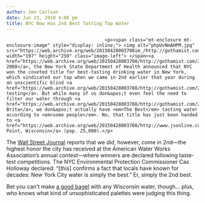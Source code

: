 ```yaml
---
author: Jen Carlson
date: Jun 23, 2010 4:06 pm
title: NYC Now Has 2nd Best Tasting Tap Water
---
```


	
										<p><span class="mt-enclosure mt-enclosure-image" style="display: inline;"> <img alt="phpUvNmAHPM.jpg" src="https://web.archive.org/web/20150428003708im_/http://gothamist.com/attachments/arts_jen/phpUvNmAHPM.jpg" width="197" height="250" class="image-left"> </span><a href="https://web.archive.org/web/20150428003708/http://gothamist.com/2008/08/27/were_1_in_water.php">In 2008</a>, the New York State Department of Health announced that NYC won the coveted title for best-tasting drinking water in New York, which vindicated our tap when we came in 2nd earlier that year during an unscientific blind <a href="https://web.archive.org/web/20150428003708/http://gothamist.com/2008/07/10/tap_water_taste_test_at_amnh.php">taste testing</a>. But while many of us don&apos;t even feel the need to filter our water through <a href="https://web.archive.org/web/20150428003708/http://gothamist.com/2010/04/13/do_you_brita.php">a Brita</a>, we don&apos;t actually have <em>The Best</em> tasting water according to <em>some people</em>. No, that title has just been handed to <a href="https://web.archive.org/web/20150428003708/http://www.jsonline.com/business/96925609.html">Stevens Point, Wisconsin</a> (pop. 25,000).</p>

<p>The <a href="https://web.archive.org/web/20150428003708/http://blogs.wsj.com/metropolis/2010/06/22/new-yorks-tap-water-defeated-by-tiny-wisconsin-town/">Wall Street Journal</a> reports that we <em>did</em>, however, come in 2nd&#x2014;the highest honor the city has received at the American Water Works Association&#x2019;s annual contest&#x2014;where winners are declared following taste-test competitions. The NYC Environmental Protection Commissioner Cas Holloway declared: &#x201C;[this] confirms a fact that locals have known for decades: New York City water is simply the best.&#x201D; Er, simply the 2nd best. </p>

<p>Bet you can&apos;t make <a href="https://web.archive.org/web/20150428003708/http://gothamist.com/2009/08/10/florida_baker_recreates_brooklyn_wa.php">a good bagel</a> with any Wisconsin water, though... plus, who knows what kind of unsophisticated palettes were judging this thing.</p>					
										
									
				